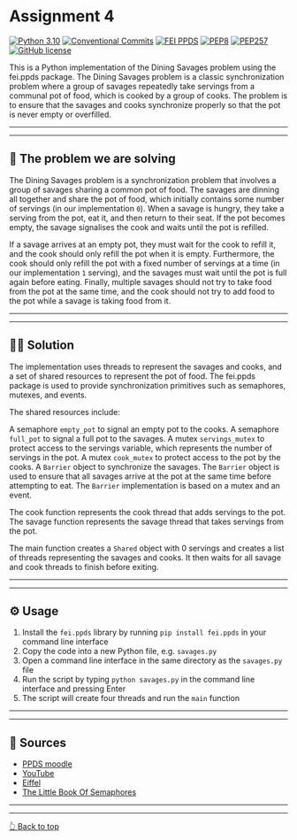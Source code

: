 # Assignment 4

[![Python 3.10](https://img.shields.io/badge/Python-3.10-blue.svg)](https://www.python.org/downloads/release/python-3100/)
[![Conventional Commits](https://img.shields.io/badge/Conventional%20Commits-1.0.0-blue.svg)](https://conventionalcommits.org)
[![FEI PPDS](https://img.shields.io/badge/fei.ppds-1.2.1-blue.svg)](https://pypi.org/project/fei.ppds/)
[![PEP8](https://img.shields.io/badge/Code%20Style-PEP8-orange.svg)](https://www.python.org/dev/peps/pep-0008/)
[![PEP257](https://img.shields.io/badge/Doctsring%20Conventions-PEP257-orange.svg)](https://www.python.org/dev/peps/pep-0008/)
[![GitHub license](https://img.shields.io/badge/License-MIT-green.svg)](https://github.com/SamuelHancak/Hancak_102932D_feippds/blob/01/LICENSE)

This is a Python implementation of the Dining Savages problem using the fei.ppds package. The Dining Savages problem is
a classic synchronization problem where a group of savages repeatedly take servings from a communal pot of food, which
is cooked by a group of cooks. The problem is to ensure that the savages and cooks synchronize properly so that the pot
is never empty or overfilled.

<hr>
<hr>

## 🔬 The problem we are solving

The Dining Savages problem is a synchronization problem that involves a group of savages sharing a common pot
of food. The savages are dinning all together and share the pot of food, which initially contains some number of
servings (in our implementation `0`).
When a savage is hungry, they take a serving from the pot, eat it, and then return to their seat. If the pot becomes
empty, the savage signalises the cook and waits until the pot is refilled.

If a savage arrives at an empty pot, they must wait for the cook to refill it, and the cook should only refill the pot
when it is empty. Furthermore, the cook should only refill the pot with a fixed number of servings at a time (in our
implementation `1` serving), and the savages must wait until the pot is full again before eating. Finally, multiple
savages should not try to take food from the pot at the same time, and the cook should not try to add food to the pot
while a savage is taking food from it.

<hr>
<hr>

## 🧑‍💻 Solution

The implementation uses threads to represent the savages and cooks, and a set of shared resources to represent the pot
of food. The fei.ppds package is used to provide synchronization primitives such as semaphores, mutexes, and events.

The shared resources include:

A semaphore `empty_pot` to signal an empty pot to the cooks.
A semaphore `full_pot` to signal a full pot to the savages.
A mutex `servings_mutex` to protect access to the servings variable, which represents the number of servings in the pot.
A mutex `cook_mutex` to protect access to the pot by the cooks.
A `Barrier` object to synchronize the savages.
The `Barrier` object is used to ensure that all savages arrive at the pot at the same time before attempting to eat. The
`Barrier` implementation is based on a mutex and an event.

The cook function represents the cook thread that adds servings to the pot. The savage function represents the savage
thread that takes servings from the pot.

The main function creates a `Shared` object with 0 servings and creates a list of threads representing the savages and
cooks. It then waits for all savage and cook threads to finish before exiting.

<hr>
<hr>

## ⚙️ Usage

1. Install the `fei.ppds` library by running `pip install fei.ppds` in your command line interface
2. Copy the code into a new Python file, e.g. `savages.py`
3. Open a command line interface in the same directory as the `savages.py` file
4. Run the script by typing `python savages.py` in the command line interface and pressing Enter
5. The script will create four threads and run the `main` function

<hr>
<hr>

## 📖 Sources

* [PPDS moodle](https://elearn.elf.stuba.sk/moodle/course/view.php?id=699)
* [YouTube](https://www.youtube.com/watch?v=iotYZJzxKf4)
* [Eiffel](https://www.eiffel.org/doc/solutions/Dining_savages)
* [The Little Book Of Semaphores](https://greenteapress.com/semaphores/LittleBookOfSemaphores.pdf)

<hr>
<hr>

[👆 Back to top](#assignment-4)